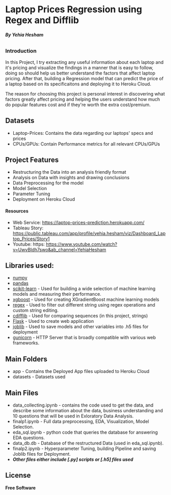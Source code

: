 # Laptop Prices Regression using Regex and Difflib
###### _***By Yehia Hesham***_
### Introduction
In this Project, I try extracting any useful information about each laptop and it's pricing and visualize the findings in a manner that is easy to follow, doing so should help us better understand the factors that affect laptop pricing. After that, building a Regression model that can predict the price of a laptop based on its specificaitons and deploying it to Heroku Cloud.

The reason for choosing this project is personal interest in discovering what factors greatly affect pricing and helping the users understand how much do popular features cost and if they're worth the extra cost/premium.

## Datasets
- Laptop-Prices: Contains the data regarding our laptops' specs and prices
- CPUs/GPUs: Contain Performance metrics for all relevant CPUs/GPUs

## Project Features
- Restructuring the Data into an analysis friendly format
- Analysis on Data with insights and drawing conclusions
- Data Preprocessing for the model
- Model Selection
- Parameter Tuning 
- Deployment on Heroku Cloud

#### Resources
- Web Service:     https://laptop-prices-prediction.herokuapp.com/
- Tableau Story:   https://public.tableau.com/app/profile/yehia.hesham/viz/Dashboard_Laptop_Prices/Story1
- Youtube: https:  https://www.youtube.com/watch?v=UwvBIdh7swo&ab_channel=YehiaHesham

## Libraries used:
- [numpy](https://numpy.org/) 
- [pandas](https://pandas.pydata.org/)
- [scikit-learn](https://scikit-learn.org/stable/) - Used for building a wide selection of machine learning models and measuring their performance.
- [xgboost](https://xgboost.readthedocs.io/en/stable/) - Used for creating XGradientBoost machine learning models 
- [regex](https://docs.python.org/3/library/re.html) - Used to filter out different string using regex operations and custom string editing. 
- [cdifflib](https://docs.python.org/3/library/difflib.html) - Used for comparing sequences (in this project, strings)
- [Flask](https://flask.palletsprojects.com/en/2.1.x/) - Used to create web application
- [joblib](https://joblib.readthedocs.io/en/latest/) - Used to save models and other variables into .h5 files for deployment
- [gunicorn](https://gunicorn.org/) - HTTP Server that is broadly compatible with various web frameworks.

## Main Folders
- app - Contains the Deployed App files uploaded to Heroku Cloud
- datasets - Datasets used

## Main Files
- data_collecting.ipynb - contains the code used to get the data, and describe some information about the data, business understanding and 10 questions that will be used in Exloratory Data Analysis.
- finalp1.ipynb - Full data preprocessing, EDA, Visualization, Model Selection.
- eda_sql.ipynb - python code that queries the database for answering EDA questions.
- data_db.db - Database of the restructured Data (used in eda_sql.ipynb).
- finalp2.ipynb - Hyperparameter Tuning, building Pipeline and saving Joblib files for Deployment.
- ***Other files either include [.py] scripts or [.h5] files used***

## License
**Free Software**
